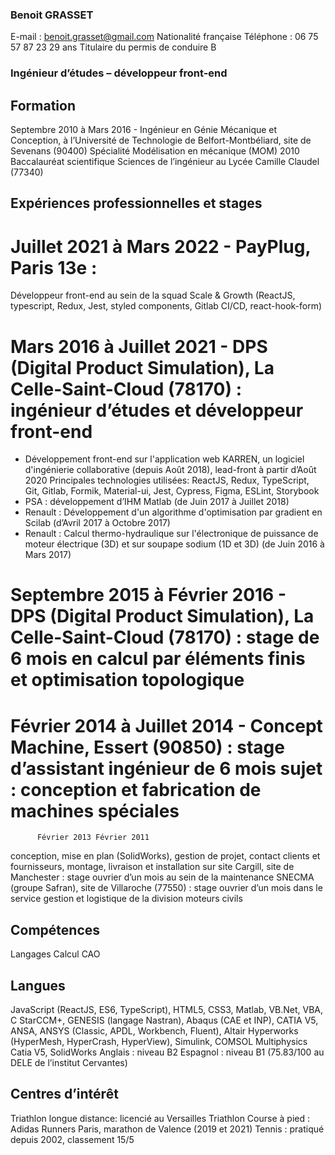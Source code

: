### Benoit GRASSET
E-mail : benoit.grasset@gmail.com 
Nationalité française
Téléphone : 06 75 57 87 23
29 ans
Titulaire du permis de conduire B
### Ingénieur d’études – développeur front-end
## Formation
Septembre 2010 à Mars 2016 - Ingénieur en Génie Mécanique et Conception, à l’Université de Technologie de Belfort-Montbéliard, site de Sevenans (90400)
Spécialité Modélisation en mécanique (MOM)
2010 Baccalauréat scientifique Sciences de l’ingénieur au Lycée Camille Claudel (77340)
## Expériences professionnelles et stages
# Juillet 2021 à Mars 2022 - PayPlug, Paris 13e :
Développeur front-end au sein de la squad Scale & Growth (ReactJS, typescript, Redux, Jest, styled components, Gitlab CI/CD, react-hook-form)
# Mars 2016 à Juillet 2021 - DPS (Digital Product Simulation), La Celle-Saint-Cloud (78170) : ingénieur d’études et développeur front-end
- Développement front-end sur l'application web KARREN, un logiciel d'ingénierie collaborative (depuis Août 2018), lead-front à partir d’Août 2020
Principales technologies utilisées: ReactJS, Redux, TypeScript, Git, Gitlab, Formik,
Material-ui, Jest, Cypress, Figma, ESLint, Storybook
- PSA : développement d’IHM Matlab (de Juin 2017 à Juillet 2018)
- Renault : Développement d'un algorithme d'optimisation par gradient en Scilab
(d’Avril 2017 à Octobre 2017)
- Renault : Calcul thermo-hydraulique sur l'électronique de puissance de moteur
électrique (3D) et sur soupape sodium (1D et 3D) (de Juin 2016 à Mars 2017)
# Septembre 2015 à Février 2016 - DPS (Digital Product Simulation), La Celle-Saint-Cloud (78170) : stage de 6 mois en calcul par éléments finis et optimisation topologique
# Février 2014 à Juillet 2014 - Concept Machine, Essert (90850) : stage d’assistant ingénieur de 6 mois sujet : conception et fabrication de machines spéciales
          Février 2013 Février 2011
conception, mise en plan (SolidWorks), gestion de projet, contact clients et fournisseurs, montage, livraison et installation sur site
Cargill, site de Manchester : stage ouvrier d’un mois au sein de la maintenance SNECMA (groupe Safran), site de Villaroche (77550) : stage ouvrier d’un mois dans le
service gestion et logistique de la division moteurs civils
## Compétences
 Langages Calcul
CAO
## Langues
JavaScript (ReactJS, ES6, TypeScript), HTML5, CSS3, Matlab, VB.Net, VBA, C
StarCCM+, GENESIS (langage Nastran), Abaqus (CAE et INP), CATIA V5, ANSA, ANSYS (Classic, APDL, Workbench, Fluent), Altair Hyperworks (HyperMesh, HyperCrash, HyperView), Simulink, COMSOL Multiphysics
Catia V5, SolidWorks
 Anglais : niveau B2 Espagnol : niveau B1 (75.83/100 au DELE de l’institut Cervantes)
## Centres d’intérêt
Triathlon longue distance: licencié au Versailles Triathlon
Course à pied : Adidas Runners Paris, marathon de Valence (2019 et 2021) Tennis : pratiqué depuis 2002, classement 15/5
 
